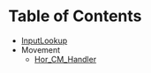 # Table of Contents

- [InputLookup](/Assets/Scripts/Character/InputLookup.md)
- Movement
    - [Hor_CM_Handler](/Assets/Scripts/Character/Movement/Hor_CM_Handler.md)